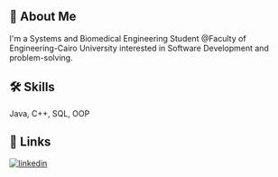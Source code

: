 
## 🚀 About Me
I'm a Systems and Biomedical Engineering Student @Faculty of Engineering-Cairo University interested in Software Development and problem-solving.


## 🛠 Skills
Java, C++, SQL, OOP


## 🔗 Links
[![linkedin](https://img.shields.io/badge/Ahmed%20Amgad-0A66C2?style=for-the-badge&logo=linkedin&logoColor=white)](https://www.linkedin.com/in/engineer-ahmed-amgad/)

